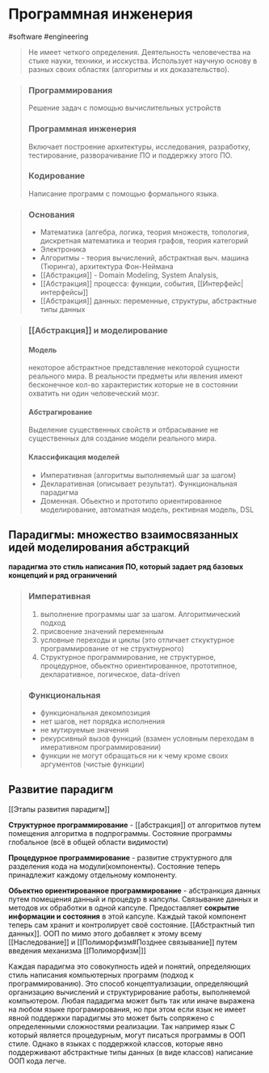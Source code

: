# Программная инженерия
#software #engineering
>Не имеет четкого определения. Деятельность человечества на стыке науки, техники, и исскуства. Использует научную основу в разных своих областях (алгоритмы и их доказательство).

> ### Программирования
> Решение задач с помощью вычислительных устройств
> ### Программная инженерия
> Включает построение архитектуры, исследования, разработку, тестирование, разворачивание ПО и поддержку этого ПО.
> ### Кодирование 
> Написание программ с помощью формального языка.

>### Основания
>-   Математика (алгебра, логика, теория множеств, топология, дискретная математика и теория графов, теория категорий
>-   Электроника
>-   Алгоритмы - теория вычислений, абстрактная выч. машина (Тюринга), архитектура Фон-Неймана
>-  [[Абстракция]] - Domain Modeling, System Analysis,
>- [[Абстракция]] процесса: функции, события, [[Интерфейс|интерфейсы]]
>- [[Абстракция]] данных: переменные, структуры, абстрактные типы данных

>### [[Абстракция]] и моделирование
>#### Модель
>некоторое абстрактное представление некоторой сущности реального мира. В реальности предметы или явления имеют бесконечное кол-во характеристик которые не в состоянии охватить ни один человеческий мозг.
>#### Абстрагирование
>Выделение существенных свойств и отбрасывание не существенных для создание модели реального мира.
>#### Классификация моделей
>-   Императивная (алгоритмы выполняемый шаг за шагом)
>-   Декларативная (описывает результат). Функциональная парадигма
>- Доменная. Обьектно и прототипо ориентированное моделирование, автоматная модель, рективная модель, DSL

## Парадигмы: множество взаимосвязанных идей моделирования абстракций
__парадигма это стиль написания ПО, который задает ряд базовых концепций и ряд ограничений__
>### Императивная
>1.  выполнение программы шаг за шагом. Алгоритмический подход
>2. присвоение значений переменным
>3. условные переходы и циклы (это отличает сткуктурное программирование от не структнурного)
>4. Структурное программирование, не структурное, процедурное, обьектно ориентированное, прототипное, декларативное, логическое, data-driven

>### Функциональная
>-   функциональная декомпозиция
>- нет шагов, нет порядка исполнения
>- не мутируемые значения
>- рекурсивный вызов функций (взамен условным переходам в имеративном программировании)
>- функции не могут обращаться ни к чему кроме своих аргументов (чистые функции)

## Развитие парадигм
[[Этапы развития парадигм]]

**Структурное программирование** - [[абстракция]] от алгоритмов путем помещения алгоритма в подпрограммы. Состояние программы глобальное (всё в общей области видимости)

**Процедурное программирование** - развитие структурного для разделения кода на модули(компоненты). Состояние теперь принадлежит каждому отдельному компоненту.

**Обьектно ориентированное программирование** - абстранкция данных путем помещения данный и процедур в капсулы. Связывание данных и методов их обработки в одной капсуле. Предоставляет **сокрытие информации и состояния** в этой капсуле. Каждый такой компонент теперь сам хранит и контролирует своё состояние. [[Абстрактный тип данных]]. ООП по мимо этого добавляет к этому всему [[Наследование]] и [[Полиморфизм#Позднее связывание]]
путем введения механизма [[Полиморфизм|]]

Каждая парадигма это совокупность идей и понятий, определяющих стиль написания компьютерных программ (подход к программированию). Это способ концептуализации, определяющий организацию вычислений и структурирование работы, выполняемой компьютером. Любая пададигма может быть так или иначе выражена на любом языке програмирования, но при этом если язык не имеет явной поддержки парадигмы это может быть сопряжено с определенными сложностями реализации. Так например язык С который является процедурным, могут писаться программы в ООП стиле. Однако в языках с поддержкой классов, которые явно поддерживают абстрактные типы данных (в виде классов) написание ООП кода легче.